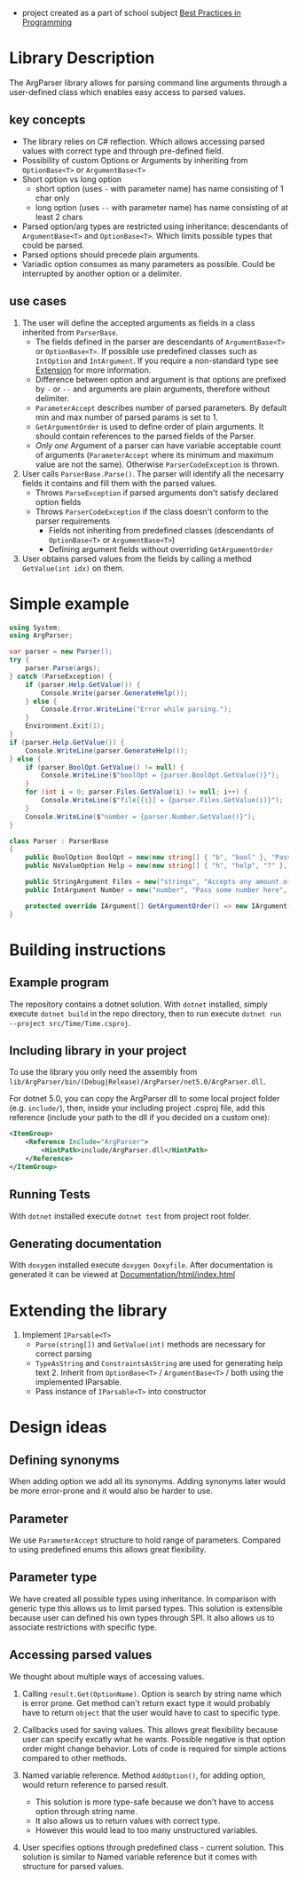 - project created as a part of school subject [Best Practices in Programming](https://d3s.mff.cuni.cz/teaching/nprg043/)

# Library Description
The ArgParser library allows for parsing command line arguments through a
user-defined class which enables easy access to parsed values.

## key concepts
- The library relies on C# reflection. Which allows accessing parsed values
  with correct type and through pre-defined field.
- Possibility of custom Options or Arguments by inheriting from `OptionBase<T>`
  or `ArgumentBase<T>`
- Short option vs long option
    - short option (uses `-` with parameter name) has name consisting of 1 char
      only
    - long option (uses `--` with parameter name) has name consisting of at
      least 2 chars
- Parsed option/arg types are restricted using inheritance: descendants of
  `ArgumentBase<T>` and `OptionBase<T>`. Which limits possible types that could
  be parsed.
- Parsed options should precede plain arguments.
- Variadic option consumes as many parameters as possible. Could be interrupted
  by another option or a delimiter.

## use cases
1. The user will define the accepted arguments as fields in a class inherited
   from `ParserBase`.
	- The fields defined in the parser are descendants of `ArgumentBase<T>` or
	  `OptionBase<T>`. If possible use predefined classes such as `IntOption`
	  and `IntArgument`. If you require a non-standard type see
	  [Extension](#Extending-the-library) for more information.
    - Difference between option and argument is that options are prefixed by
      `-` or `--` and arguments are plain arguments, therefore without
      delimiter.
    - `ParameterAccept` describes number of parsed parameters. By default min
      and max number of parsed params is set to 1.
    - `GetArgumentOrder` is used to define order of plain arguments. It should
      contain references to the parsed fields of the Parser.
    - *Only one* Argument of a parser can have variable acceptable count of
      arguments (`ParameterAccept` where its minimum and maximum value are not
      the same). Otherwise `ParserCodeException` is thrown.
1. User calls `ParserBase.Parse()`. The parser will identify all the necesarry
   fields it contains and fill them with the parsed values.
    - Throws `ParseException` if parsed arguments don't satisfy declared option
      fields
    - Throws `ParserCodeException` if the class doesn't conform to the parser
      requirements
        - Fields not inheriting from predefined classes (descendants of
          `OptionBase<T>` or `ArgumentBase<T>`)
        - Defining argument fields without overriding `GetArgumentOrder`
2. User obtains parsed values from the fields by calling a method `GetValue(int idx)` on them.

# Simple example
```csharp
using System;
using ArgParser;

var parser = new Parser();
try {
	parser.Parse(args);
} catch (ParseException) {
	if (parser.Help.GetValue()) {
		Console.Write(parser.GenerateHelp());
	} else {
		Console.Error.WriteLine("Error while parsing.");
	}
	Environment.Exit(1);
}
if (parser.Help.GetValue()) {
	Console.WriteLine(parser.GenerateHelp());
} else {
	if (parser.BoolOpt.GetValue() != null) {
		Console.WriteLine($"boolOpt = {parser.BoolOpt.GetValue()}");
	}
	for (int i = 0; parser.Files.GetValue(i) != null; i++) {
		Console.WriteLine($"file[{i}] = {parser.Files.GetValue(i)}");
	}
	Console.WriteLine($"number = {parser.Number.GetValue()}");
}

class Parser : ParserBase
{
	public BoolOption BoolOpt = new(new string[] { "b", "bool" }, "Pass some bool here");
	public NoValueOption Help = new(new string[] { "h", "help", "?" }, "Display help");

	public StringArgument Files = new("strings", "Accepts any amount of strings", ParameterAccept.Any);
	public IntArgument Number = new("number", "Pass some number here", minValue: 0, defaultValue: 42);

	protected override IArgument[] GetArgumentOrder() => new IArgument[] { Files, Number };
}
```

# Building instructions
## Example program
The repository contains a dotnet solution. With `dotnet` installed, simply
execute `dotnet build` in the repo directory, then to run execute
`dotnet run --project src/Time/Time.csproj`.

## Including library in your project
To use the library you only need the assembly from
`lib/ArgParser/bin/(Debug|Release)/ArgParser/net5.0/ArgParser.dll`.

For dotnet 5.0, you can copy the ArgParser dll to some local project folder
(e.g. `include/`), then, inside your including project .csproj file, add this
reference (include your path to the dll if you decided on a custom one):
```xml
<ItemGroup>
	<Reference Include="ArgParser">
		<HintPath>include/ArgParser.dll</HintPath>
	</Reference>
</ItemGroup>
```

## Running Tests
With `dotnet` installed execute `dotnet test` from project root folder.

## Generating documentation
With `doxygen` installed execute `doxygen Doxyfile`. After documentation
is generated it can be viewed at
[Documentation/html/index.html](./Documentation/html/index.html)

# Extending the library

1. Implement `IParsable<T>`
    - `Parse(string[])` and `GetValue(int)` methods are necessary for correct
      parsing
    - `TypeAsString` and `ConstraintsAsString` are used for generating help
      text 2. Inherit from `OptionBase<T>` / `ArgumentBase<T>` / both using the
      implemented IParsable.
    - Pass instance of `IParsable<T>` into constructor

# Design ideas
## Defining synonyms
When adding option we add all its synonyms. Adding synonyms later would be more
error-prone and it would also be harder to use.

## Parameter
We use `ParameterAccept` structure to hold range of parameters.
Compared to using predefined enums this allows great flexibility. 

## Parameter type
We have created all possible types using inheritance. In comparison with
generic type this allows us to limit parsed types. This solution is extensible
because user can defined his own types through SPI. It also allows us to
associate restrictions with specific type.

## Accessing parsed values
We thought about multiple ways of accessing values.

1. Calling `result.Get(OptionName)`. Option is search by string name which is
error prone. Get method can't return exact type it would probably have to
return `object` that the user would have to cast to specific type.

2. Callbacks used for saving values. This allows great flexibility because user
can specify excatly what he wants. Possible negative is that option order might
change behavior. Lots of code is required for simple actions compared to other
methods.

3. Named variable reference. Method `AddOption()`, for adding option, would
return reference to parsed result. 
    - This solution is more type-safe because we don't have to access option
      through string name.
    - It also allows us to return values with correct type.
    - However this would lead to too many unstructured variables.

4. User specifies options through predefined class - current solution. This
solution is similar to Named variable reference but it comes with structure for
parsed values.
